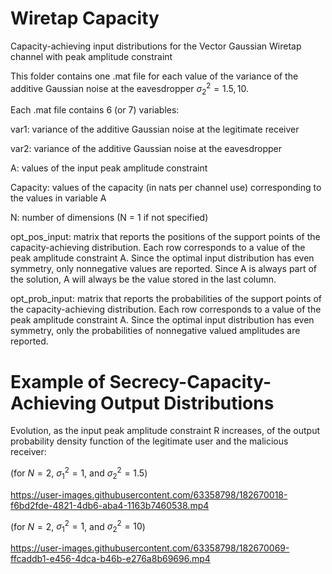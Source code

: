 # Wiretap Capacity

Capacity-achieving input distributions for the Vector Gaussian Wiretap channel with peak amplitude constraint

This folder contains one .mat file for each value of the variance of the additive Gaussian noise at the eavesdropper $\sigma_2^2 = {1.5, 10}$.

Each .mat file contains 6 (or 7) variables:

var1: variance of the additive Gaussian noise at the legitimate receiver

var2: variance of the additive Gaussian noise at the eavesdropper

A: values of the input peak amplitude constraint

Capacity: values of the capacity (in nats per channel use) corresponding to the values in variable A

N: number of dimensions (N = 1 if not specified)

opt_pos_input: matrix that reports the positions of the support points of the capacity-achieving distribution. Each row corresponds to a value of the peak amplitude constraint A.
Since the optimal input distribution has even symmetry, only nonnegative values are reported. Since A is always part of the solution, A will always be the value stored in the last column.

opt_prob_input: matrix that reports the probabilities of the support points of the capacity-achieving distribution. Each row corresponds to a value of the peak amplitude constraint A. Since the optimal input distribution has even symmetry, only the probabilities of nonnegative valued amplitudes are reported.

# Example of Secrecy-Capacity-Achieving Output Distributions

Evolution, as the input peak amplitude constraint $\textsf{R}$ increases, of the output probability density function of the legitimate user and the malicious receiver:

(for $N = 2$, $\sigma_1^2 = 1$, and $\sigma_2^2 = 1.5$)

https://user-images.githubusercontent.com/63358798/182670018-f6bd2fde-4821-4db6-aba4-1163b7460538.mp4

(for $N = 2$, $\sigma_1^2 = 1$, and $\sigma_2^2 = 10$)

https://user-images.githubusercontent.com/63358798/182670069-ffcaddb1-e456-4dca-b46b-e276a8b69696.mp4
